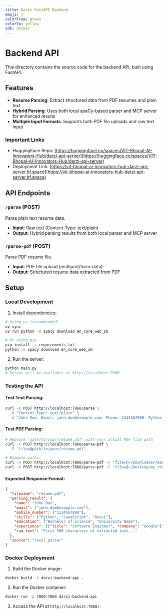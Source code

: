 ```yaml
---
title: Darzi FastAPI Backend
emoji: 📃
colorFrom: green
colorTo: yellow
sdk: docker
---
```


# Backend API
This directory contains the source code for the backend API, built using FastAPI.

## Features
- **Resume Parsing**: Extract structured data from PDF resumes and plain text
- **Hybrid Parsing**: Uses both local spaCy-based parser and MCP server for enhanced results
- **Multiple Input Formats**: Supports both PDF file uploads and raw text input

### Important Links
- HuggingFace Repo: [https://huggingface.co/spaces/VIT-Bhopal-AI-Innovators-Hub/darzi-api-server](https://huggingface.co/spaces/VIT-Bhopal-AI-Innovators-Hub/darzi-api-server)
- Deployment Link: [https://vit-bhopal-ai-innovators-hub-darzi-api-server.hf.space](https://vit-bhopal-ai-innovators-hub-darzi-api-server.hf.space)

## API Endpoints

### `/parse` (POST)
Parse plain text resume data.
- **Input**: Raw text (Content-Type: text/plain)
- **Output**: Hybrid parsing results from both local parser and MCP server

### `/parse-pdf` (POST) 
Parse PDF resume file.
- **Input**: PDF file upload (multipart/form-data)
- **Output**: Structured resume data extracted from PDF

## Setup

### Local Development

1. Install dependencies:
```bash
# Using uv (recommended)
uv sync
uv run python -m spacy download en_core_web_sm

# Or using pip
pip install -r requirements.txt
python -m spacy download en_core_web_sm
```

2. Run the server:
```bash
python main.py
# Server will be available at http://localhost:7860
```

### Testing the API

#### Test Text Parsing:
```bash
curl -X POST http://localhost:7860/parse \
  -H "Content-Type: text/plain" \
  -d "John Doe. Email: john.doe@example.com. Phone: 1234567890. Python developer with 5 years experience at Google."
```

#### Test PDF Parsing:
```bash
# Replace 'path/to/your/resume.pdf' with your actual PDF file path
curl -X POST http://localhost:7860/parse-pdf \
  -F 'file=@path/to/your/resume.pdf'

# Example paths:
curl -X POST http://localhost:7860/parse-pdf -F 'file=@~/Downloads/resume.pdf'
curl -X POST http://localhost:7860/parse-pdf -F 'file=@~/Desktop/my_resume.pdf'
```

#### Expected Response Format:
```json
{
  "filename": "resume.pdf",
  "parsing_result": {
    "name": "John Doe",
    "email": ["john.doe@example.com"],
    "mobile_number": ["1234567890"],
    "skills": ["Python", "JavaScript", "React"],
    "education": ["Bachelor of Science", "University Name"],
    "experience": [{"title": "Software Engineer", "company": "Google"}],
    "raw_text": "First 500 characters of extracted text..."
  },
  "source": "local_parser"
}
```

### Docker Deployment

1. Build the Docker image:
```bash
docker build -t darzi-backend-api .
```

2. Run the Docker container:
```bash
docker run -p 7860:7860 darzi-backend-api
```

3. Access the API at `http://localhost:7860/`.